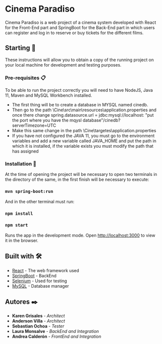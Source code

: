 # Cinema Paradiso

Cinema Paradiso is a web project of a cinema system developed with React for the Front-End part and SpringBoot for the Back-End part in which users can register and log in to reserve or buy tickets for the different films.

## Starting 🚀

These instructions will allow you to obtain a copy of the running project on your local machine for development and testing purposes.

### Pre-requisites 📋

To be able to run the project correctly you will need to have NodeJS, Java 11, Maven and MySQL Workbench installed.

* The first thing will be to create a database in MYSQL named cinedb.
* Then go to the path \Cine\src\main\resources\application.properties and once there change spring.datasource.url = jdbc:mysql://localhost: "put the port where you have the mqysl database"/cinedb?serverTimezone=UTC 
* Make this same change in the path \Cine\targetes\application.properties
* If you have not configured the JAVA 11, you must go to the environment variables and add a new variable called JAVA_HOME and put the path in which it is installed, if the variable exists you must modify the path that has assigned 

### Installation 🔧

At the time of opening the project will be necessary to open two terminals in the directory of the same, in the first finish will be necessary to execute:

### `mvn spring-boot:run`

And in the other terminal must run:
### `npm install`
### `npm start`

Runs the app in the development mode.
Open [http://localhost:3000](http://localhost:3000) to view it in the browser.

## Built with 🛠️

* [React](https://es.reactjs.org/docs/getting-started.html) - The web framework used
* [SpringBoot](https://spring.io/projects/spring-boot) - BackEnd
* [Selenium](https://www.selenium.dev/documentation/en) - Used for testing
* [MySQL](https://dev.mysql.com/doc/) - Database manager

## Autores ✒️

* **Karen Grisales** - *Architect*
* **Anderson Villa** - *Architect*
* **Sebastian Ochoa** - *Tester*
* **Laura Monsalve** - *BackEnd and Integration*
* **Andrea Calderón** - *FrontEnd and Integration*  

